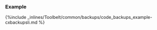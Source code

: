 

### Example

{%include _inlines/Toolbelt/common/backups/code_backups_example-cxbackupsli.md %}



